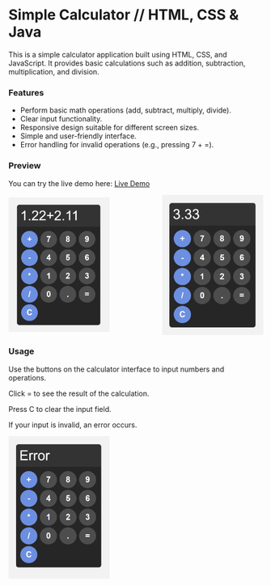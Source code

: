 # Simple Calculator // HTML, CSS & Java

This is a simple calculator application built using HTML, CSS, and JavaScript. It provides basic calculations such as addition, subtraction, multiplication, and division.

### Features

- Perform basic math operations (add, subtract, multiply, divide).
- Clear input functionality.
- Responsive design suitable for different screen sizes.
- Simple and user-friendly interface.
- Error handling for invalid operations (e.g., pressing 7 + =).

### Preview

You can try the live demo here: [Live Demo](https://roosahoo.github.io/calculator/)


<div style="display: flex; justify-content: space-between; align-items: center;">
  <img src="calculator.png" alt="Calculator" width="200" style="margin-right: 10px;">
  <img src="calculator2.png" alt="Calculator 2" width="200">
</div>

### Usage

Use the buttons on the calculator interface to input numbers and operations.

Click = to see the result of the calculation.

Press C to clear the input field.

If your input is invalid, an error occurs.


 <img src="calculator3.png" alt="Calculator 3" width="200">


